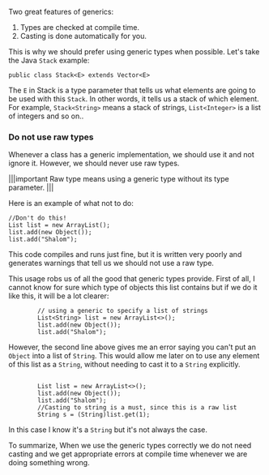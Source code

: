 Two great features of generics:
1. Types are checked at compile time.
2. Casting is done automatically for you.


This is why we should prefer using generic types when possible.
Let's take the Java `Stack` example:
```
public class Stack<E> extends Vector<E>
```
The `E` in Stack<E> is a type parameter that tells us what elements are going to be used with this `Stack`. In other words, it tells us a stack of which element.
For example, `Stack<String>` means a stack of strings, `List<Integer>` is a list of integers and so on..

### Do not use raw types
Whenever a class has a generic implementation, we should use it and not ignore it.
However, we should never use raw types.

|||important
Raw type means using a generic type without its type parameter.
|||

Here is an example of what not to do:
```
//Don't do this!
List list = new ArrayList();
list.add(new Object());
list.add("Shalom");
```
This code compiles and runs just fine, but it is written very poorly and generates warnings that tell us we should not use a raw type.

This usage robs us of all the good that generic types provide.
First of all, I cannot know for sure which type of objects this list contains but if we do it like this, it will be a lot clearer:
```
        // using a generic to specify a list of strings
        List<String> list = new ArrayList<>();
        list.add(new Object());
        list.add("Shalom");
```
However, the second line above gives me an error saying you can't put an `Object` into a list of `String`. This would allow me later on to use any element of this list as a `String`, without needing to cast it to a `String` explicitly.
```
        
        List list = new ArrayList<>();
        list.add(new Object());
        list.add("Shalom");
        //Casting to string is a must, since this is a raw list
        String s = (String)list.get(1);
```
In this case I know it's a `String` but it's not always the case.

To summarize, When we use the generic types correctly we do not need casting and we get appropriate errors at compile time whenever we are doing something wrong.